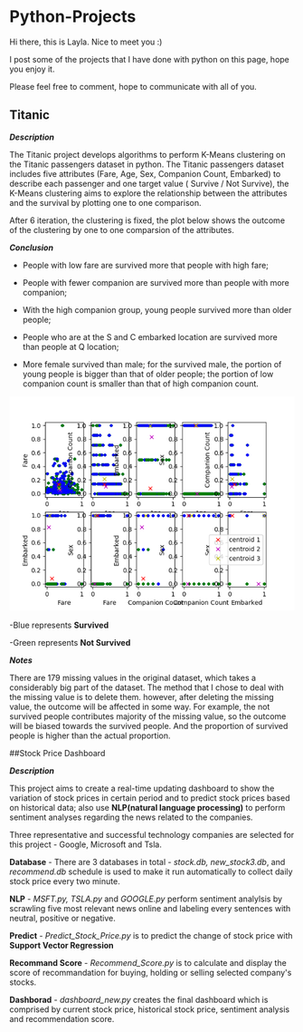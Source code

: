 # Python-Projects

Hi there, this is Layla. Nice to meet you :) 

I post some of the projects that I have done with python on this page, hope you enjoy it.

Please feel free to comment, hope to communicate with all of you. 

## Titanic

**_Description_**

  The Titanic project develops algorithms to perform K-Means clustering on the Titanic passengers dataset in python. The Titanic passengers dataset includes five attributes (Fare, Age, Sex, Companion Count, Embarked) to describe each passenger and one target value ( Survive / Not Survive), the K-Means clustering aims to explore the relationship between the attributes and the survival by plotting one to one comparison.
  


After 6 iteration, the clustering is fixed, the plot below shows the outcome of the clustering by one to one comparsion of the attributes. 

**_Conclusion_**

  - People with low fare are survived more that people with high fare;

  - People with fewer companion are survived more than people with more companion;
  
  - With the high companion group, young people survived more than older people;
  
  - People who are at the S and C embarked location are survived more than people at Q location;
  
  - More female survived than male; for the survived male, the portion of young people is bigger than that of older people; the portion of low companion count is smaller than that of high companion count.

![titanic](Titanic/lastiteration6.png)

-Blue represents **Survived**

-Green represents **Not Survived**

**_Notes_**

  There are 179 missing values in the original dataset, which takes a considerably big part of the dataset. The method that I chose to deal with the missing value is to delete them. however, after deleting the missing value, the outcome will be affected in some way. For example, the not survived people contributes majority of the missing value, so the outcome will be biased towards the survived people. And the proportion of survived people is higher than the actual proportion.
  
  
##Stock Price Dashboard

**_Description_**

This project aims to create a real-time updating dashboard to show the variation of stock prices in certain period and to predict stock prices based on historical data; also use **NLP(natural language processing)** to perform sentiment analyses regarding the news related to the companies.

Three representative and successful technology companies are selected for this project - Google, Microsoft and Tsla.

  **Database** - There are 3 databases in total - _stock.db, new_stock3.db_, and _recommend.db_ 
  schedule is used to make it run automatically to collect daily stock price every two minute.

  **NLP** - _MSFT.py, TSLA.py_ and _GOOGLE.py_ perform sentiment analylsis by scrawling five most relevant news online and labeling   every sentences with neutral, positive or negative.
  
  **Predict** - _Predict_Stock_Price.py_ is to predict the change of stock price with **Support Vector Regression**
  
  **Recommand Score** - _Recommend_Score.py_ is to calculate and display the score of recommandation for buying, holding or selling selected company's stocks.

  **Dashborad** -  _dashboard_new.py_ creates the final dashboard which is comprised by current stock price, historical stock price, sentiment analysis and recommendation score.


